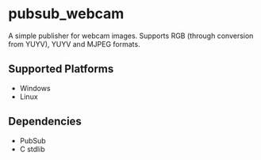 # pubsub_webcam

A simple publisher for webcam images. Supports RGB (through conversion from YUYV), YUYV and MJPEG formats.


## Supported Platforms

- Windows
- Linux

## Dependencies

- PubSub
- C stdlib

